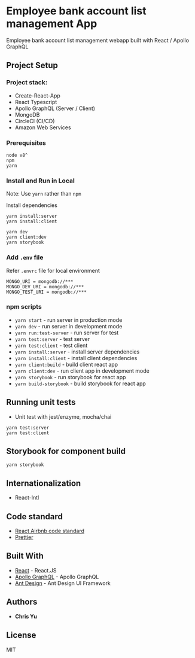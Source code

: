 # Employee bank account list management App

Employee bank account list management webapp built with React / Apollo GraphQL

## Project Setup

### Project stack:

- Create-React-App
- React Typescript
- Apollo GraphQL (Server / Client)
- MongoDB
- CircleCI (CI/CD)
- Amazon Web Services

### Prerequisites

```
node v8^
npm
yarn
```

### Install and Run in Local

Note: Use `yarn` rather than `npm`

Install dependencies

```
yarn install:server
yarn install:client
```

```
yarn dev
yarn client:dev
yarn storybook
```

### Add `.env` file

Refer `.envrc` file for local environment

```
MONGO_URI = mongodb://***
MONGO_DEV_URI = mongodb://***
MONGO_TEST_URI = mongodb://***
```

### npm scripts

- `yarn start` - run server in production mode
- `yarn dev` - run server in development mode
- `yarn run:test-server` - run server for test
- `yarn test:server` - test server
- `yarn test:client` - test client
- `yarn install:server` - install server dependencies
- `yarn install:client` - install client dependencies
- `yarn client:build` - build client react app
- `yarn client:dev` - run client app in development mode
- `yarn storybook` - run storybook for react app
- `yarn build-storybook` - build storybook for react app

## Running unit tests

- Unit test with jest/enzyme, mocha/chai

```
yarn test:server
yarn test:client
```

## Storybook for component build

```
yarn storybook
```

## Internationalization

- React-Intl

## Code standard

- [React Airbnb code standard](https://github.com/airbnb/javascript/tree/master/react)
- [Prettier](https://prettier.io/)

## Built With

- [React](https://reactjs.org) - React.JS
- [Apollo GraphQL](https://www.apollographql.com/) - Apollo GraphQL
- [Ant Design](https://ant.design/) - Ant Design UI Framework

## Authors

- **Chris Yu**

## License

MIT
